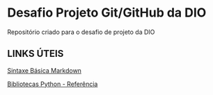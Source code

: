 # Desafio Projeto Git/GitHub da DIO

Repositório criado para o desafio de projeto da DIO

## LINKS ÚTEIS
[Sintaxe Básica Markdown](https://www.markdownguide.org/basic-syntax/)

[Bibliotecas Python - Referência](https://docs.python.org/pt-br/3/library/index.html)
